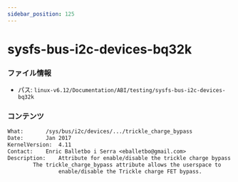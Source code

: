 ```yaml
---
sidebar_position: 125
---
```

# sysfs-bus-i2c-devices-bq32k

### ファイル情報

- パス: `linux-v6.12/Documentation/ABI/testing/sysfs-bus-i2c-devices-bq32k`

### コンテンツ

```txt
What:		/sys/bus/i2c/devices/.../trickle_charge_bypass
Date:		Jan 2017
KernelVersion:	4.11
Contact:	Enric Balletbo i Serra <eballetbo@gmail.com>
Description:    Attribute for enable/disable the trickle charge bypass
		The trickle_charge_bypass attribute allows the userspace to
                enable/disable the Trickle charge FET bypass.

```
